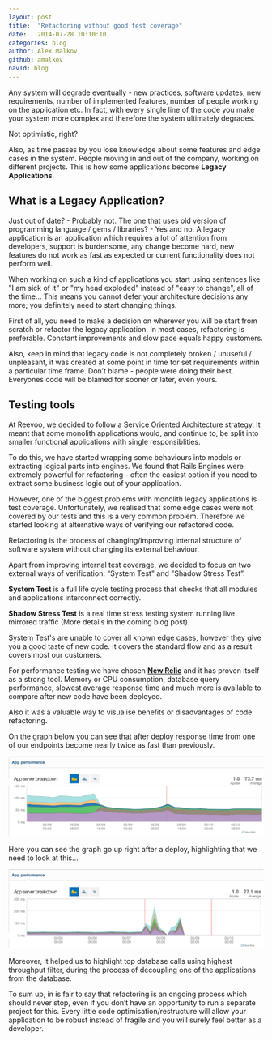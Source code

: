 ```yaml
---
layout: post
title:  "Refactoring without good test coverage"
date:   2014-07-28 10:10:10
categories: blog
author: Alex Malkov
github: amalkov
navId: blog
---
```


Any system will degrade eventually - new practices, software updates, new requirements, number of implemented features, number of people working on the application etc. In fact, with every single line of the code you make your system more complex and therefore the system ultimately degrades.

Not optimistic, right?

Also, as time passes by you lose knowledge about some features and edge cases in the system. People moving in and out of the company, working on different projects. This is how some applications become __Legacy Applications__.

What is a Legacy Application?
-----------------------------

Just out of date? - Probably not. The one that uses old version of programming language / gems / libraries? - Yes and no.
A legacy application is an application which requires a lot of attention from developers, support is burdensome, any change become hard, new features do not work as fast as expected or current functionality does not perform well.

When working on such a kind of applications you start using sentences like "I am sick of it" or "my head exploded" instead of "easy to change", all of the time...
This means you cannot defer your architecture decisions any more; you definitely need to start changing things.

First of all, you need to make a decision on wherever you will be start from scratch or refactor the legacy application.
In most cases, refactoring is preferable. Constant improvements and slow pace equals happy customers.

Also, keep in mind that legacy code is not completely broken / unuseful / unpleasant, it was created at some point in time for set requirements within a particular time frame. Don’t blame - people were doing their best. Everyones code will be blamed for sooner or later, even yours.

## Testing tools

At Reevoo, we decided to follow a Service Oriented Architecture strategy. It meant that some monolith applications would, and continue to, be split into smaller functional applications with single responsiblities.

To do this, we have started wrapping some behaviours into models or extracting logical parts into engines.
We found that Rails Engines were extremely powerful for refactoring - often the easiest option if you need to extract some business logic out of your application.

However, one of the biggest problems with monolith legacy applications is test coverage.
Unfortunately, we realised that some edge cases were not covered by our tests and this is a very common problem.
Therefore we started looking at alternative ways of verifying our refactored code.

Refactoring is the process of changing/improving internal structure of software system without changing its external behaviour.

Apart from improving internal test coverage, we decided to focus on two external ways of verification: “System Test" and "Shadow Stress Test”.

**System Test** is a full life cycle testing process that checks that all modules and applications interconnect correctly.

**Shadow Stress Test** is a real time stress testing system running live mirrored traffic (More details in the coming blog post).

System Test's are unable to cover all known edge cases, however they give you a good taste of new code. It covers the standard flow and as a result covers most our customers.

For performance testing we have chosen **[New Relic][newrelic]** and it has proven itself as a strong tool. Memory or CPU consumption, database query performance, slowest average response time and much more is available to compare after new code have been deployed.

Also it was a valuable way to visualise benefits or disadvantages of code refactoring.

On the graph below you can see that after deploy response time from one of our endpoints become nearly twice as fast than previously.

![Good case](/images/refactoring1.png)

Here you can see the graph go up right after a deploy, highlighting that we need to look at this...

![Bad case](/images/refactoring2.png)

Moreover, it helped us to highlight top database calls using highest throughput filter, during the process of decoupling one of the applications from the database.

To sum up, in is fair to say that refactoring is an ongoing process which should never stop, even if you don’t have an opportunity to run a separate project for this.
Every little code optimisation/restructure will allow your application to be robust instead of fragile and you will surely feel better as a developer.


[refactoring1]: /images/refactoring1.png
[refactoring2]: /images/refactoring2.png
[newrelic]: https://github.com/newrelic/rpm
